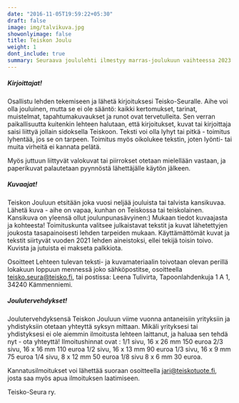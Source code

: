 ```yaml
---
date: "2016-11-05T19:59:22+05:30"
draft: false
image: img/talvikuva.jpg
showonlyimage: false
title: Teiskon Joulu
weight: 1
dont_include: true
summary: Seuraava joululehti ilmestyy marras-joulukuun vaihteessa 2023.
---
```


##### Kirjoittajat!

Osallistu lehden tekemiseen ja lähetä kirjoituksesi Teisko-Seuralle. Aihe voi olla jouluinen, mutta se ei ole sääntö: kaikki kertomukset, tarinat, muistelmat, tapahtumakuvaukset ja runot ovat tervetulleita. Sen verran paikallisuutta kuitenkin lehteen halutaan, että kirjoitukset, kuvat tai kirjoittaja saisi liittyä jollain sidoksella Teiskoon.
Teksti voi olla lyhyt tai pitkä - toimitus lyhentää, jos se on tarpeen. Toimitus myös oikolukee tekstin, joten lyönti- tai muita virheitä ei kannata pelätä.

Myös juttuun liittyvät valokuvat tai piirrokset otetaan mielellään vastaan, ja paperikuvat palautetaan pyynnöstä lähettäjälle käytön jälkeen.


##### Kuvaajat!

Teiskon Jouluun etsitään joka vuosi neljää jouluista tai talvista kansikuvaa. Lähetä kuva - aihe on vapaa, kunhan on Teiskossa tai teiskolainen. Kansikuva on yleensä ollut joulunpunasävyinen:)
Mukaan tiedot kuvaajasta ja kohteesta!
Toimituskunta valitsee julkaistavat tekstit ja kuvat lähetettyjen joukosta tasapainoisesti lehden tarpeiden mukaan. Käyttämättömät kuvat ja tekstit siirtyvät vuoden 2021 lehden aineistoksi, ellei tekijä toisin toivo. Kuvista ja jutuista ei makseta palkkiota.

Osoitteet
Lehteen tulevan teksti- ja kuvamateriaalin toivotaan olevan perillä lokakuun loppuun mennessä joko sähköpostitse, osoitteella teisko.seura@teisko.fi, tai postissa: Leena Tulivirta, Tapoonlahdenkuja 1 A 1, 34240 Kämmenniemi.

##### Joulutervehdykset!

Joulutervehdyksensä Teiskon Jouluun viime vuonna antaneisiin yrityksiin ja yhdistyksiin otetaan yhteyttä syksyn mittaan. Mikäli yrityksesi tai yhdistyksesi ei ole aiemmin ilmoitusta lehteen laittanut, ja haluaa sen tehdä nyt - ota yhteyttä! Ilmoitushinnat ovat :
1/1 sivu, 16 x 26 mm      150 euroa
2/3 sivu, 16 x 16 mm      110 euroa
1/2 sivu, 16 x 13 mm        90 euroa
1/3 sivu, 16 x 9 mm         75 euroa
1/4 sivu, 8 x 12 mm         50 euroa
1/8 sivu  8 x 6 mm           30 euroa.


Kannatusilmoitukset voi lähettää suoraan osoitteella jari@teiskotuote.fi, josta saa myös apua ilmoituksen laatimiseen.
 
Teisko-Seura ry.
